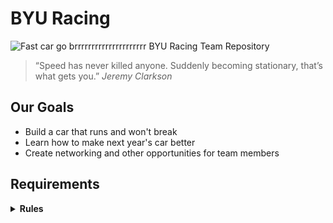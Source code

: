 # BYU Racing

![Fast car go brrrrrrrrrrrrrrrrrrrrr](https://brightspotcdn.byu.edu/dims4/default/3a521e5/2147483647/strip/true/crop/8192x5464+0+0/resize/1920x1281!/quality/90/?url=https%3A%2F%2Fbrigham-young-brightspot-us-east-2.s3.us-east-2.amazonaws.com%2Fd2%2F9b%2F589545a645d482fe5828e24c88e3%2F2408-31-702.jpg)
BYU Racing Team Repository

>“Speed has never killed anyone. Suddenly becoming stationary, that’s what gets you.”
*Jeremy Clarkson*

## Our Goals

- Build a car that runs and won't break
- Learn how to make next year's car better
- Create networking and other opportunities for team members

## Requirements

<details>
<summary><B>Rules</B></summary>
<b>Rules</b> 
 <br>

- Brake light [T.3.4]
- - Must be visible, even in intense sunlight
- Accelerator system [T.4]
- - Must have two electrically separate sensors
- - Sensors must have different transfer functions
- - Sensor circuits must have resistors to make a short circuit result in a 0% reading
- - If a reading is received that is outside of the possible range, the motor controller must deactivate motor power
- - The motor controller may only accept up to a 10% difference in readings for 100 msec before deactivating motor power
- - Must have a detachable connector or switched breakout box to allow for disconnecting each sensor
- - ETC systems form must contain a detailed description of all possible failure modes including, but not limited to signal out of range, time outs, corrupted messages, and lost messages
- - Integrity of motor command signal must be maintained at all stages
- Brake system encoder (BSE) [T.4.3]
- - There must be a sensor for measuring brake line pressure or pedal position
- - If an abnormal or no reading is read for more than 100 msec, the motor power must be deactivated
- - The ETC systems form must contain a detailed description of all possible failure modes including, but not limited to signal out of range, time outs, corrupted messages, and lost messages
- Low Voltage Battery [T.9.2]
- - Low voltage batteries must be securely mounted within the chassis below the height of the shoulder belt mount
- - Low voltage batteries must have overcurrent protection that trips at or below the maximum specified discharge current of the cells
- - The positive terminal must be insulated
- - Any wet-cell battery in the driver’s compartment must be contained in a nonconductive marine type container or equivalent
- - Lithium chemistry battery packs must have a sturdy, rigid casing made from nonconductive material or be commercially available as an OEM style replacement
- - All batteries using chemistry other than lead-acid must be presented at technical inspection with markings identifying it for comparison to a datasheet or other documentation that prove that the pack and supporting electronics meet all rules requirements

- Grounded low voltage system general requirements [EV 4.4]
- - The grounded low voltage system must be below 60 V DC and must be grounded to the chassis
- - The grounded low voltage system must include two master switches that meet the following requirements
- - The grounded low voltage system must have a measuring point that is connected to the ground of the low voltage system
- - - This measuring point must be next to the tractive system measuring point
- - - The measuring point must be be a black 4mm banana jack marked “GND”
- Vehicle operation
- - The vehicle must energize in the following manner: grounded low voltage active, tractive system active, then ready to drive.
- - Ready to drive
- - - The vehicle will respond to motor inputs once the tractive system is active, the brake pedal is pressed and held, and the driver preforms a specific manual action to activate (such as pressing a specific button in the cockpit)
- - - Once the ready to drive state is activated, the vehicle must make a ready to drive sound for one to three seconds that is easily recognizable and is at least 80 dBA

</details>
